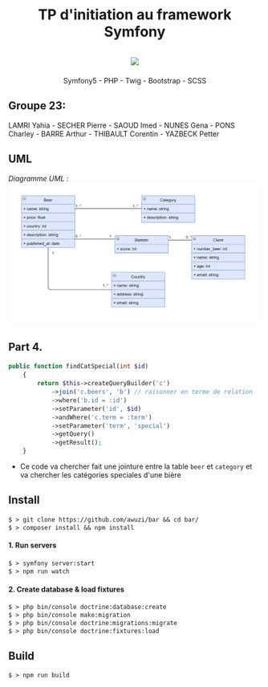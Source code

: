 
<h1 align="center">TP d'initiation au framework Symfony</h1>
<h2 align="center"> <img src="https://travis-ci.com/awuzi/bar.svg?branch=master"></h2>
<p align="center">
 Symfony5 - PHP - Twig - Bootstrap - SCSS
</p>

## Groupe 23:
LAMRI Yahia - SECHER Pierre - SAOUD Imed - NUNES Gena - PONS Charley - BARRE Arthur - THIBAULT Corentin - YAZBECK Petter


## UML
*Diagramme UML :*
![](/schema.png "Diagramme UML")

## Part 4.
```php
public function findCatSpecial(int $id)
    {
        return $this->createQueryBuilder('c')
            ->join('c.beers', 'b') // raisonner en terme de relation
            ->where('b.id = :id')
            ->setParameter('id', $id)
            ->andWhere('c.term = :term')
            ->setParameter('term', 'special')
            ->getQuery()
            ->getResult();
    }
```
- Ce code va chercher fait une jointure entre la table `beer` et `category` et va chercher les catégories speciales d'une bière 

## Install 
```
$ > git clone https://github.com/awuzi/bar && cd bar/
$ > composer install && npm install
```
#### 1. Run servers
```
$ > symfony server:start
$ > npm run watch
```

#### 2. Create database & load fixtures
```
$ > php bin/console doctrine:database:create
$ > php bin/console make:migration
$ > php bin/console doctrine:migrations:migrate
$ > php bin/console doctrine:fixtures:load
```

## Build
```
$ > npm run build
```
